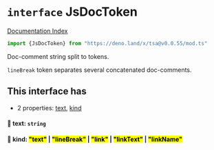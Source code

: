 # `interface` JsDocToken

[Documentation Index](../README.md)

```ts
import {JsDocToken} from "https://deno.land/x/tsa@v0.0.55/mod.ts"
```

Doc-comment string split to tokens.

`lineBreak` token separates several concatenated doc-comments.

## This interface has

- 2 properties:
[text](#-text-string),
[kind](#-kind-text--linebreak--link--linktext--linkname)


#### 📄 text: `string`



#### 📄 kind: <mark>"text"</mark> | <mark>"lineBreak"</mark> | <mark>"link"</mark> | <mark>"linkText"</mark> | <mark>"linkName"</mark>




